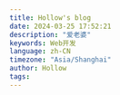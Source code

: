 ```yaml
---
title: Hollow's blog
date: 2024-03-25 17:52:21
description: "爱老婆"
keywords: Web开发
language: zh-CN
timezone: "Asia/Shanghai"
author: Hollow
tags:
---
```

